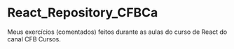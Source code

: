 # React_Repository_CFBCa

Meus exercícios (comentados) feitos durante as aulas do curso de React do canal CFB Cursos.
